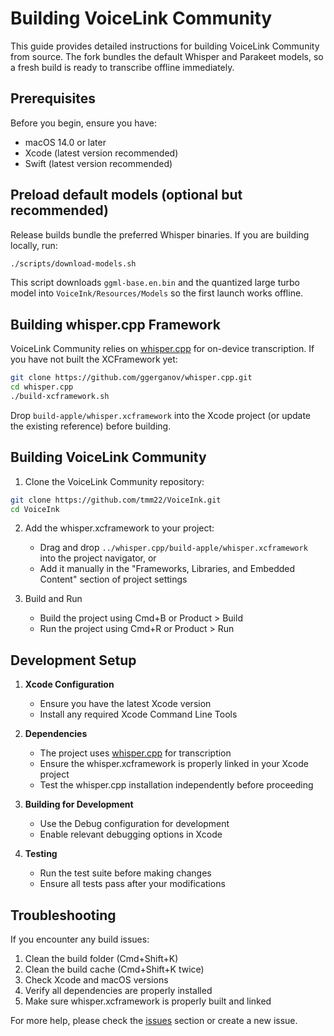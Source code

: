 # Building VoiceLink Community

This guide provides detailed instructions for building VoiceLink Community from source. The fork bundles the default Whisper and Parakeet models, so a fresh build is ready to transcribe offline immediately.

## Prerequisites

Before you begin, ensure you have:
- macOS 14.0 or later
- Xcode (latest version recommended)
- Swift (latest version recommended)

## Preload default models (optional but recommended)

Release builds bundle the preferred Whisper binaries. If you are building locally, run:

```bash
./scripts/download-models.sh
```

This script downloads `ggml-base.en.bin` and the quantized large turbo model into `VoiceInk/Resources/Models` so the first launch works offline.

## Building whisper.cpp Framework

VoiceLink Community relies on [whisper.cpp](https://github.com/ggerganov/whisper.cpp) for on-device transcription. If you have not built the XCFramework yet:

```bash
git clone https://github.com/ggerganov/whisper.cpp.git
cd whisper.cpp
./build-xcframework.sh
```

Drop `build-apple/whisper.xcframework` into the Xcode project (or update the existing reference) before building.

## Building VoiceLink Community

1. Clone the VoiceLink Community repository:
```bash
git clone https://github.com/tmm22/VoiceInk.git
cd VoiceInk
```

2. Add the whisper.xcframework to your project:
   - Drag and drop `../whisper.cpp/build-apple/whisper.xcframework` into the project navigator, or
   - Add it manually in the "Frameworks, Libraries, and Embedded Content" section of project settings

3. Build and Run
   - Build the project using Cmd+B or Product > Build
   - Run the project using Cmd+R or Product > Run

## Development Setup

1. **Xcode Configuration**
   - Ensure you have the latest Xcode version
   - Install any required Xcode Command Line Tools

2. **Dependencies**
   - The project uses [whisper.cpp](https://github.com/ggerganov/whisper.cpp) for transcription
   - Ensure the whisper.xcframework is properly linked in your Xcode project
   - Test the whisper.cpp installation independently before proceeding

3. **Building for Development**
   - Use the Debug configuration for development
   - Enable relevant debugging options in Xcode

4. **Testing**
   - Run the test suite before making changes
   - Ensure all tests pass after your modifications

## Troubleshooting

If you encounter any build issues:
1. Clean the build folder (Cmd+Shift+K)
2. Clean the build cache (Cmd+Shift+K twice)
3. Check Xcode and macOS versions
4. Verify all dependencies are properly installed
5. Make sure whisper.xcframework is properly built and linked

For more help, please check the [issues](https://github.com/tmm22/VoiceInk/issues) section or create a new issue. 
